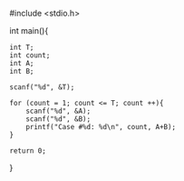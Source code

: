 #include <stdio.h>

int main(){
    
    int T;
    int count;
    int A;
    int B;
    
    scanf("%d", &T);
    
    for (count = 1; count <= T; count ++){
        scanf("%d", &A);
        scanf("%d", &B);
        printf("Case #%d: %d\n", count, A+B);
    }
   
    return 0;
}
